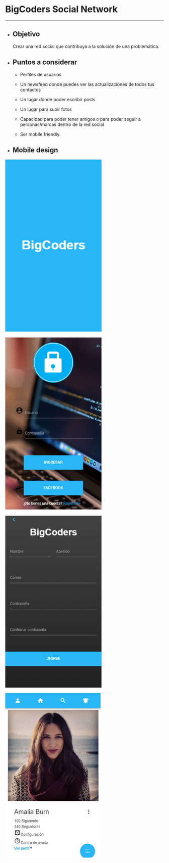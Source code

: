 # **BigCoders Social Network**
--------

- ## **Objetivo**

    Crear una red social que contribuya a la solución de una problemática.

- ## **Puntos a considerar**
    - Perfiles de usuarios

    - Un newsfeed donde puedes ver las actualizaciones de todos tus contactos

    - Un lugar donde poder escribir posts

    - Un lugar para subir fotos

    - Capacidad para poder tener amigos o para poder seguir a personas/marcas dentro de la red social

    - Ser mobile friendly.

- ## **Mobile design**

![](assets/images/view1.png)

![](assets/images/view2.png)

![](assets/images/view3.png)

![](assets/images/view4.png)




